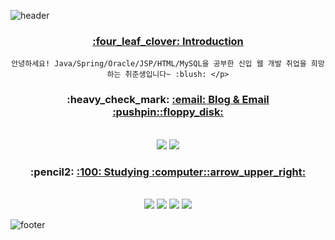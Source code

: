 
![header](https://capsule-render.vercel.app/api?type=Waving&color=auto&height=200&section=header&text=Hello%20I'm%20beginner&fontSize=40)


  <div align=center>
  
  <p> <a href="url" > <h3>:four_leaf_clover: Introduction </h3> </a>
  
    안녕하세요! Java/Spring/Oracle/JSP/HTML/MySQL을 공부한 신입 웹 개발 취업을 희망하는 취준생입니다~ :blush: </p>

  <p><h3>:heavy_check_mark: <a href="url" > :email: Blog & Email :pushpin::floppy_disk:</h3></a><br>
  <a href="https://ampmbuffett.tistory.com/"><img src="https://img.shields.io/badge/Tistory-000000?style=flat&logo=Tistory&logoColor=white"/></a>
  <img src="https://img.shields.io/badge/Gmail-EA4335?style=flat&logo=Gmail&logoColor=white"/></p>
   
   
   <p><h3>:pencil2: <a href="url" > :100: Studying :computer::arrow_upper_right:</h3></a><br>
   <img src="https://img.shields.io/badge/Spring-6DB33F?style=flat&logo=Spring&logoColor=white"/>
   <img src="https://img.shields.io/badge/Oracle-F80000?style=flat&logo=Oracle&logoColor=white"/>
   <img src="https://img.shields.io/badge/MySQL-4479A1?style=flat&logo=Gmail&logoColor=white"/>
   <img src="https://img.shields.io/badge/HTML5-E34F26?style=flat&logo=HTML5&logoColor=white"/> </p></div>


![footer](https://capsule-render.vercel.app/api?type=Waving&color=auto&height=200&section=footer&text=Hello%20I'm%20beginner&fontSize=20)


